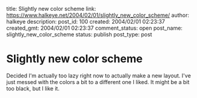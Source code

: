 title: Slightly new color scheme
link: https://www.halkeye.net/2004/02/01/slightly_new_color_scheme/
author: halkeye
description: 
post_id: 100
created: 2004/02/01 02:23:37
created_gmt: 2004/02/01 02:23:37
comment_status: open
post_name: slightly_new_color_scheme
status: publish
post_type: post

# Slightly new color scheme

Decided I'm actually too lazy right now to actually make a new layout. I've just messed with the colors a bit to a different one I liked. It might be a bit too black, but I like it.